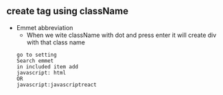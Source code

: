 ## create tag using className 
- Emmet abbreviation
  - When we wite className with dot and press enter it will create div with that class name
  ```
  go to setting
  Search emmet
  in included item add
  javascript: html
  OR
  javascript:javascriptreact
  ```
